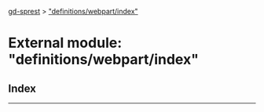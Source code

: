 [gd-sprest](../README.md) > ["definitions/webpart/index"](../modules/_definitions_webpart_index_.md)



# External module: "definitions/webpart/index"

## Index


---
